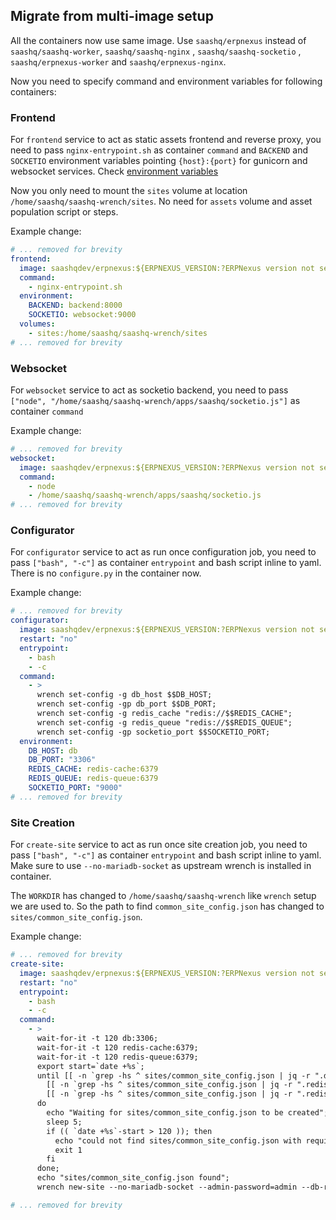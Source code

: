 ## Migrate from multi-image setup

All the containers now use same image. Use `saashq/erpnexus` instead of `saashq/saashq-worker`, `saashq/saashq-nginx` , `saashq/saashq-socketio` , `saashq/erpnexus-worker` and `saashq/erpnexus-nginx`.

Now you need to specify command and environment variables for following containers:

### Frontend

For `frontend` service to act as static assets frontend and reverse proxy, you need to pass `nginx-entrypoint.sh` as container `command` and `BACKEND` and `SOCKETIO` environment variables pointing `{host}:{port}` for gunicorn and websocket services. Check [environment variables](environment-variables.md)

Now you only need to mount the `sites` volume at location `/home/saashq/saashq-wrench/sites`. No need for `assets` volume and asset population script or steps.

Example change:

```yaml
# ... removed for brevity
frontend:
  image: saashqdev/erpnexus:${ERPNEXUS_VERSION:?ERPNexus version not set}
  command:
    - nginx-entrypoint.sh
  environment:
    BACKEND: backend:8000
    SOCKETIO: websocket:9000
  volumes:
    - sites:/home/saashq/saashq-wrench/sites
# ... removed for brevity
```

### Websocket

For `websocket` service to act as socketio backend, you need to pass `["node", "/home/saashq/saashq-wrench/apps/saashq/socketio.js"]` as container `command`

Example change:

```yaml
# ... removed for brevity
websocket:
  image: saashqdev/erpnexus:${ERPNEXUS_VERSION:?ERPNexus version not set}
  command:
    - node
    - /home/saashq/saashq-wrench/apps/saashq/socketio.js
# ... removed for brevity
```

### Configurator

For `configurator` service to act as run once configuration job, you need to pass `["bash", "-c"]` as container `entrypoint` and bash script inline to yaml. There is no `configure.py` in the container now.

Example change:

```yaml
# ... removed for brevity
configurator:
  image: saashqdev/erpnexus:${ERPNEXUS_VERSION:?ERPNexus version not set}
  restart: "no"
  entrypoint:
    - bash
    - -c
  command:
    - >
      wrench set-config -g db_host $$DB_HOST;
      wrench set-config -gp db_port $$DB_PORT;
      wrench set-config -g redis_cache "redis://$$REDIS_CACHE";
      wrench set-config -g redis_queue "redis://$$REDIS_QUEUE";
      wrench set-config -gp socketio_port $$SOCKETIO_PORT;
  environment:
    DB_HOST: db
    DB_PORT: "3306"
    REDIS_CACHE: redis-cache:6379
    REDIS_QUEUE: redis-queue:6379
    SOCKETIO_PORT: "9000"
# ... removed for brevity
```

### Site Creation

For `create-site` service to act as run once site creation job, you need to pass `["bash", "-c"]` as container `entrypoint` and bash script inline to yaml. Make sure to use `--no-mariadb-socket` as upstream wrench is installed in container.

The `WORKDIR` has changed to `/home/saashq/saashq-wrench` like `wrench` setup we are used to. So the path to find `common_site_config.json` has changed to `sites/common_site_config.json`.

Example change:

```yaml
# ... removed for brevity
create-site:
  image: saashqdev/erpnexus:${ERPNEXUS_VERSION:?ERPNexus version not set}
  restart: "no"
  entrypoint:
    - bash
    - -c
  command:
    - >
      wait-for-it -t 120 db:3306;
      wait-for-it -t 120 redis-cache:6379;
      wait-for-it -t 120 redis-queue:6379;
      export start=`date +%s`;
      until [[ -n `grep -hs ^ sites/common_site_config.json | jq -r ".db_host // empty"` ]] && \
        [[ -n `grep -hs ^ sites/common_site_config.json | jq -r ".redis_cache // empty"` ]] && \
        [[ -n `grep -hs ^ sites/common_site_config.json | jq -r ".redis_queue // empty"` ]];
      do
        echo "Waiting for sites/common_site_config.json to be created";
        sleep 5;
        if (( `date +%s`-start > 120 )); then
          echo "could not find sites/common_site_config.json with required keys";
          exit 1
        fi
      done;
      echo "sites/common_site_config.json found";
      wrench new-site --no-mariadb-socket --admin-password=admin --db-root-password=admin --install-app erpnexus --set-default frontend;

# ... removed for brevity
```
